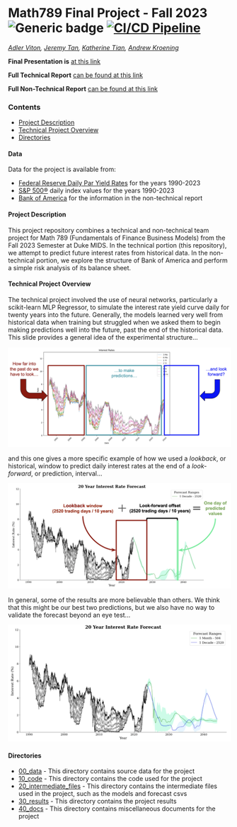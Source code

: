 # Math789 Final Project - Fall 2023 ![Generic badge](https://img.shields.io/badge/Complete-black.svg) [![CI/CD Pipeline](https://github.com/andrewkroening/Interest-Rate-Forecasting/actions/workflows/main_cicd.yml/badge.svg)](https://github.com/andrewkroening/Interest-Rate-Forecasting/actions/workflows/main_cicd.yml)

*[Adler Viton](https://github.com/adlerviton), [Jeremy Tan](https://github.com/jeremymtan), [Katherine Tian](https://github.com/katherinetian540), [Andrew Kroening](https://github.com/andrewkroening)*

**Final Presentation is** [at this link](30_results/final_presentation.pdf)

**Full Technical Report** [can be found at this link](30_results/final_technical_report.pdf)

**Full Non-Technical Report** [can be found at this link](30_results/final_non_technical_report.pdf)

### Contents

- [Project Description](#project-description)
- [Technical Project Overview](#technical-project-overview)
- [Directories](#directories)

#### Data

Data for the project is available from:

- [Federal Reserve Daily Par Yield Rates](https://home.treasury.gov/resource-center/data-chart-center/interest-rates/TextView?type=daily_treasury_yield_curve&field_tdr_date_value=2023) for the years 1990-2023
- [S&P 500®](https://www.spglobal.com/spdji/en/indices/equity/sp-500) daily index values for the years 1990-2023
- [Bank of America](https://www.bankofamerica.com) for the information in the non-technical report

#### Project Description

This project repository combines a technical and non-technical team project for Math 789 (Fundamentals of Finance Business Models) from the Fall 2023 Semester at Duke MIDS. In the technical portion (this repository), we attempt to predict future interest rates from historical data. In the non-technical portion, we explore the structure of Bank of America and perform a simple risk analysis of its balance sheet.

#### Technical Project Overview

The technical project involved the use of neural networks, particularly a scikit-learn MLP Regressor, to simulate the interest rate yield curve daily for twenty years into the future. Generally, the models learned very well from historical data when training but struggled when we asked them to begin making predictions well into the future, past the end of the historical data. This slide provides a general idea of the experimental structure...

![alt text](40_docs/overview.png?raw=true)

and this one gives a more specific example of how we used a *lookback*, or historical, window to predict daily interest rates at the end of a *look-forward*, or prediction, interval...

![alt text](40_docs/experiment.png?raw=true)

In general, some of the results are more believable than others. We think that this might be our best two predictions, but we also have no way to validate the forecast beyond an eye test...

![alt text](40_docs/forecast.png?raw=true)

#### Directories

- [00_data](00_data) - This directory contains source data for the project
- [10_code](10_code) - This directory contains the code used for the project
- [20_intermediate_files](20_intermediate_files) - This directory contains the intermediate files used in the project, such as the models and forecast csvs
- [30_results](30_results) - This directory contains the project results
- [40_docs](40_docs) - This directory contains miscellaneous documents for the project
